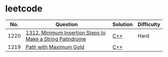 # leetcode

| No.  | Question                                                                                                                                        | Solution                                                                   | Difficulty |
| ---- | ----------------------------------------------------------------------------------------------------------------------------------------------- | -------------------------------------------------------------------------- | ---------- |
| 1220 | [1312. Minimum Insertion Steps to Make a String Palindrome](https://leetcode.com/problems/minimum-insertion-steps-to-make-a-string-palindrome/) | [C++](https://github.com/strengthen/LeetCode/blob/master/C%2B%2B/1220.cpp) | Hard       |
| 1219 | [Path with Maximum Gold](https://www.cnblogs.com/strengthen/p/11626364.html)                                                                    | [C++](https://github.com/strengthen/LeetCode/blob/master/C%2B%2B/1219.cpp) |
